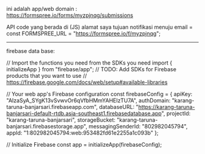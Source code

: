 ini adalah app/web domain : https://formspree.io/forms/myzpjnqg/submissions

API code yang berada di (JS) alamat saya tujuan notifikasi menuju email = const FORMSPREE_URL = "https://formspree.io/f/myzpjnqg";

---

firebase data base:

// Import the functions you need from the SDKs you need
import { initializeApp } from "firebase/app";
// TODO: Add SDKs for Firebase products that you want to use
// https://firebase.google.com/docs/web/setup#available-libraries

// Your web app's Firebase configuration
const firebaseConfig = {
apiKey: "AIzaSyA_SYgK13vSvwvOr6qVfbHMmYAHEIzTU7A",
authDomain: "karang-taruna-banjarsari.firebaseapp.com",
databaseURL: "https://karang-taruna-banjarsari-default-rtdb.asia-southeast1.firebasedatabase.app",
projectId: "karang-taruna-banjarsari",
storageBucket: "karang-taruna-banjarsari.firebasestorage.app",
messagingSenderId: "802982045794",
appId: "1:802982045794:web:953482fd61e2255a1c093b"
};

// Initialize Firebase
const app = initializeApp(firebaseConfig);

